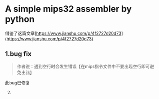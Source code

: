 # A simple mips32 assembler by python

借鉴了这篇文章[https://www.jianshu.com/p/4f2727d20d73](https://www.jianshu.com/p/4f2727d20d73)

## 1.bug fix
> 作者说：遇到空行时会发生错误【在mips指令文件中不要出现空行即可避免出错】

此bug已修复

2. 